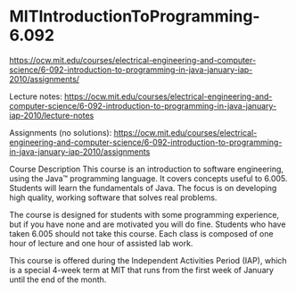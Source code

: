 # MITIntroductionToProgramming-6.092
https://ocw.mit.edu/courses/electrical-engineering-and-computer-science/6-092-introduction-to-programming-in-java-january-iap-2010/assignments/



Lecture notes: https://ocw.mit.edu/courses/electrical-engineering-and-computer-science/6-092-introduction-to-programming-in-java-january-iap-2010/lecture-notes

Assignments (no solutions): https://ocw.mit.edu/courses/electrical-engineering-and-computer-science/6-092-introduction-to-programming-in-java-january-iap-2010/assignments

Course Description
This course is an introduction to software engineering, using the Java™ programming language. It covers concepts useful to 6.005. Students will learn the fundamentals of Java. The focus is on developing high quality, working software that solves real problems.

The course is designed for students with some programming experience, but if you have none and are motivated you will do fine. Students who have taken 6.005 should not take this course. Each class is composed of one hour of lecture and one hour of assisted lab work.

This course is offered during the Independent Activities Period (IAP), which is a special 4-week term at MIT that runs from the first week of January until the end of the month.
